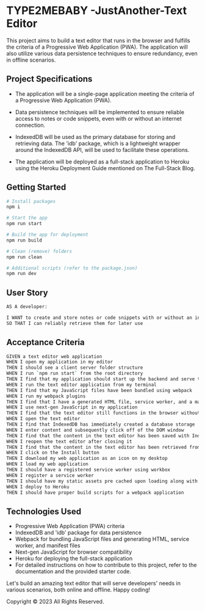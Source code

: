 # TYPE2MEBABY -JustAnother-Text Editor

This project aims to build a text editor that runs in the browser and fulfills the criteria of a Progressive Web Application (PWA). The application will also utilize various data persistence techniques to ensure redundancy, even in offline scenarios.

## Project Specifications

- The application will be a single-page application meeting the criteria of a Progressive Web Application (PWA).

- Data persistence techniques will be implemented to ensure reliable access to notes or code snippets, even with or without an internet connection.
  
- IndexedDB will be used as the primary database for storing and retrieving data. The 'idb' package, which is a lightweight wrapper around the IndexedDB API, will be used to facilitate these operations.

- The application will be deployed as a full-stack application to Heroku using the Heroku Deployment Guide mentioned on The Full-Stack Blog.

## Getting Started

```sh
# Install packages
npm i

# Start the app
npm run start

# Build the app for deployment
npm run build

# Clean (remove) folders
npm run clean

# Additional scripts (refer to the package.json)
npm run dev

```

## User Story
```sh
AS A developer:

I WANT to create and store notes or code snippets with or without an internet connection
SO THAT I can reliably retrieve them for later use
```

## Acceptance Criteria
```sh
GIVEN a text editor web application
WHEN I open my application in my editor
THEN I should see a client server folder structure
WHEN I run `npm run start` from the root directory
THEN I find that my application should start up the backend and serve the client
WHEN I run the text editor application from my terminal
THEN I find that my JavaScript files have been bundled using webpack
WHEN I run my webpack plugins
THEN I find that I have a generated HTML file, service worker, and a manifest file
WHEN I use next-gen JavaScript in my application
THEN I find that the text editor still functions in the browser without errors
WHEN I open the text editor
THEN I find that IndexedDB has immediately created a database storage
WHEN I enter content and subsequently click off of the DOM window
THEN I find that the content in the text editor has been saved with IndexedDB
WHEN I reopen the text editor after closing it
THEN I find that the content in the text editor has been retrieved from our IndexedDB
WHEN I click on the Install button
THEN I download my web application as an icon on my desktop
WHEN I load my web application
THEN I should have a registered service worker using workbox
WHEN I register a service worker
THEN I should have my static assets pre cached upon loading along with subsequent pages and static assets
WHEN I deploy to Heroku
THEN I should have proper build scripts for a webpack application

```

## Technologies Used
- Progressive Web Application (PWA) criteria
- IndexedDB and 'idb' package for data persistence
- Webpack for bundling JavaScript files and generating HTML, service worker, and manifest files
- Next-gen JavaScript for browser compatibility
- Heroku for deploying the full-stack application
- For detailed instructions on how to contribute to this project, refer to the documentation and the provided starter code.

Let's build an amazing text editor that will serve developers' needs in various scenarios, both online and offline. Happy coding!

Copyright © 2023 All Rights Reserved.

